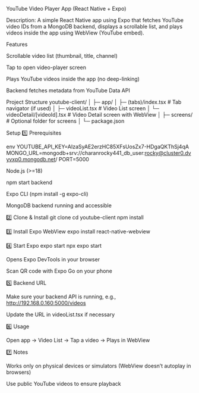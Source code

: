 YouTube Video Player App (React Native + Expo)

Description:
A simple React Native app using Expo that fetches YouTube video IDs from a MongoDB backend, displays a scrollable list, and plays videos inside the app using WebView (YouTube embed).

Features

Scrollable video list (thumbnail, title, channel)

Tap to open video-player screen

Plays YouTube videos inside the app (no deep-linking)

Backend fetches metadata from YouTube Data API

Project Structure
youtube-client/
│
├─ app/
│  ├─ (tabs)/index.tsx       # Tab navigator (if used)
│  ├─ videoList.tsx          # Video List screen
│  └─ videoDetail/[videoId].tsx  # Video Detail screen with WebView
│
├─ screens/                  # Optional folder for screens
│
└─ package.json

Setup
1️⃣ Prerequisites

env YOUTUBE_API_KEY=AIzaSyAE2erzHC85XFsUosZx7-HDgaQKThSj4qA
MONGO_URL=mongodb+srv://charanrocky441_db_user:rocky@cluster0.dvyvxp0.mongodb.net/
PORT=5000

Node.js (>=18)

npm start backend

Expo CLI (npm install -g expo-cli)

MongoDB backend running and accessible

2️⃣ Clone & Install
git clone <your-repo-url>
cd youtube-client
npm install

3️⃣ Install Expo WebView
expo install react-native-webview

4️⃣ Start Expo
expo start
npx expo start

Opens Expo DevTools in your browser

Scan QR code with Expo Go on your phone

5️⃣ Backend URL

Make sure your backend API is running, e.g., http://192.168.0.160:5000/videos

Update the URL in videoList.tsx if necessary

6️⃣ Usage

Open app → Video List → Tap a video → Plays in WebView

7️⃣ Notes

Works only on physical devices or simulators (WebView doesn’t autoplay in browsers)

Use public YouTube videos to ensure playback
